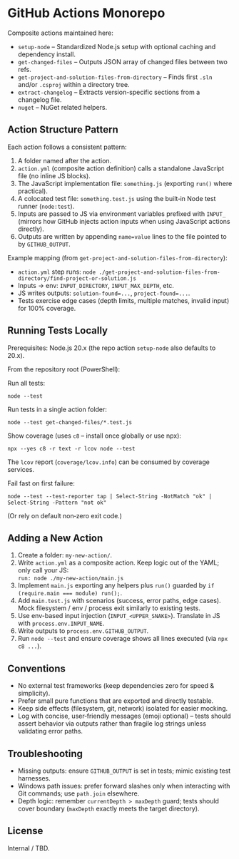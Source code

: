 # GitHub Actions Monorepo

Composite actions maintained here:

- `setup-node` – Standardized Node.js setup with optional caching and dependency install.
- `get-changed-files` – Outputs JSON array of changed files between two refs.
- `get-project-and-solution-files-from-directory` – Finds first `.sln` and/or `.csproj` within a directory tree.
- `extract-changelog` – Extracts version-specific sections from a changelog file.
- `nuget` – NuGet related helpers.

## Action Structure Pattern
Each action follows a consistent pattern:

1. A folder named after the action.
2. `action.yml` (composite action definition) calls a standalone JavaScript file (no inline JS blocks).
3. The JavaScript implementation file: `something.js` (exporting `run()` where practical).
4. A colocated test file: `something.test.js` using the built‑in Node test runner (`node:test`).
5. Inputs are passed to JS via environment variables prefixed with `INPUT_` (mirrors how GitHub injects action inputs when using JavaScript actions directly).
6. Outputs are written by appending `name=value` lines to the file pointed to by `GITHUB_OUTPUT`.

Example mapping (from `get-project-and-solution-files-from-directory`):
- `action.yml` step runs: `node ./get-project-and-solution-files-from-directory/find-project-or-solution.js`
- Inputs -> env: `INPUT_DIRECTORY`, `INPUT_MAX_DEPTH`, etc.
- JS writes outputs: `solution-found=...`, `project-found=...`.
- Tests exercise edge cases (depth limits, multiple matches, invalid input) for 100% coverage.

## Running Tests Locally
Prerequisites: Node.js 20.x (the repo action `setup-node` also defaults to 20.x).

From the repository root (PowerShell):

Run all tests:
```
node --test
```

Run tests in a single action folder:
```
node --test get-changed-files/*.test.js
```

Show coverage (uses `c8` – install once globally or use npx):
```
npx --yes c8 -r text -r lcov node --test
```
The `lcov` report (`coverage/lcov.info`) can be consumed by coverage services.

Fail fast on first failure:
```
node --test --test-reporter tap | Select-String -NotMatch "ok" | Select-String -Pattern "not ok"
```
(Or rely on default non‑zero exit code.)

## Adding a New Action
1. Create a folder: `my-new-action/`.
2. Write `action.yml` as a composite action. Keep logic out of the YAML; only call your JS:  
   `run: node ./my-new-action/main.js`
3. Implement `main.js` exporting any helpers plus `run()` guarded by `if (require.main === module) run();`.
4. Add `main.test.js` with scenarios (success, error paths, edge cases). Mock filesystem / env / process exit similarly to existing tests.
5. Use env-based input injection (`INPUT_<UPPER_SNAKE>`). Translate in JS with `process.env.INPUT_NAME`.
6. Write outputs to `process.env.GITHUB_OUTPUT`.
7. Run `node --test` and ensure coverage shows all lines executed (via `npx c8 ...`).

## Conventions
- No external test frameworks (keep dependencies zero for speed & simplicity).
- Prefer small pure functions that are exported and directly testable.
- Keep side effects (filesystem, git, network) isolated for easier mocking.
- Log with concise, user‑friendly messages (emoji optional) – tests should assert behavior via outputs rather than fragile log strings unless validating error paths.

## Troubleshooting
- Missing outputs: ensure `GITHUB_OUTPUT` is set in tests; mimic existing test harnesses.
- Windows path issues: prefer forward slashes only when interacting with Git commands; use `path.join` elsewhere.
- Depth logic: remember `currentDepth > maxDepth` guard; tests should cover boundary (`maxDepth` exactly meets the target directory).

## License
Internal / TBD.
